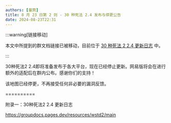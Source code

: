 ```yaml
---
authors: [量筒]
title: 8 月 23 日第 2 则 - 30 种死法 2.4 发布与停更公告
date: 2024-08-23T22:31
---
```


:::warning[链接移动]

本文中所提到的群文档链接已被移动，目前位于 [30 种死法 2 2.4 更新日志](/docs/resources/completed/ways_to_die_2/update_log/2_4) 中。

:::

30种死法2 2.4即将准备发布于各大平台，现在已经停止更新。网易版将会在进行额外的适配后在群内公布。感谢你们的支持！

该地图已经停更，不再接受任何非必要的漏洞反馈。

==========

附录一：30种死法2 2.4 更新日志

https://groupdocs.pages.dev/resources/wstd2/main
